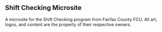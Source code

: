 ## Shift Checking Microsite

A microsite for the Shift Checking program from Fairfax County FCU. All art, logos, and content are the property of their respective owners.
